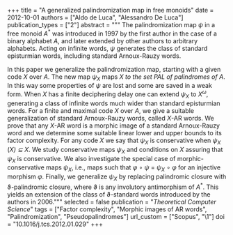 +++
title = "A generalized palindromization map in free monoids"
date = 2012-10-01
authors = ["Aldo de Luca", "Alessandro De Luca"]
publication_types = ["2"]
abstract = """
The palindromization map *ψ* in a free monoid *A*<sup>*</sup> was
introduced in 1997 by the first author in the case of a binary alphabet *A*, and
later extended by other authors to arbitrary alphabets. Acting on infinite
words, *ψ* generates the class of standard episturmian words, including standard
Arnoux-Rauzy words.

In this paper we generalize the palindromization map, starting with a given code
*X* over *A*. The new map *ψ<sub>X</sub>*  maps *X*<sup>*</sup> to the set *PAL*
of palindromes of *A*<sup>*</sup>. In this way some properties of *ψ* are lost
and some are saved in a weak form. When *X* has a finite deciphering delay one
can extend *ψ<sub>X</sub>* to *X<sup>ω</sup>*, generating a class of infinite
words much wider than standard episturmian words. For a finite and maximal code
*X* over *A*, we give a suitable generalization of standard Arnoux-Rauzy words,
called *X*-AR words. We prove that any *X*-AR word is a morphic image of a
standard Arnoux-Rauzy word and we determine some suitable linear lower and upper
bounds to its factor complexity. For any code *X* we say that *ψ<sub>X</sub>* is
conservative when *ψ<sub>X</sub>* (*X*<sup>*</sup>) ⊆ *X*<sup>*</sup>. We study
conservative maps *ψ<sub>X</sub>* and conditions on *X* assuring that
*ψ<sub>X</sub>* is conservative. We also investigate the special case of
morphic-conservative maps *ψ<sub>X</sub>*, i.e., maps such that
*φ* ∘ *ψ* = *ψ<sub>X</sub>* ∘ *φ* for an injective morphism *φ*. Finally, we
generalize *ψ<sub>X</sub>* by replacing palindromic closure  with ϑ-palindromic
closure, where ϑ is any involutory antimorphism of *A*<sup>*</sup>. This yields
an extension of the class of ϑ-standard words introduced by the authors in
2006."""
selected = false
publication = "*Theoretical Computer Science*"
tags = ["Factor complexity", "Morphic images of AR words", "Palindromization", "Pseudopalindromes"]
url_custom = ["Scopus", "\1"]
doi = "10.1016/j.tcs.2012.01.029"
+++
